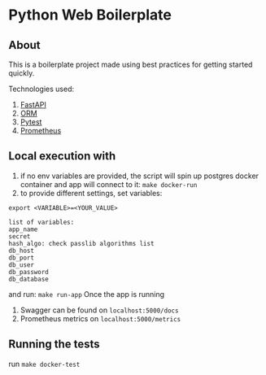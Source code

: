 # Python Web Boilerplate


## About
This is a boilerplate project made using best practices for getting started quickly.

Technologies used:
1. [FastAPI](https://fastapi.tiangolo.com/)
2. [ORM](https://github.com/encode/orm)
3. [Pytest](https://docs.pytest.org/en/stable/)
4. [Prometheus](https://prometheus.io/)

## Local execution with
1. if no env variables are provided, the script will spin up postgres docker container and app will connect to it: `make docker-run`
2. to provide different settings, set variables:
```
export <VARIABLE>=<YOUR_VALUE>

list of variables:
app_name
secret
hash_algo: check passlib algorithms list
db_host
db_port
db_user
db_password
db_database
```
and run: `make run-app`
Once the app is running

1. Swagger can be found on `localhost:5000/docs`
2. Prometheus metrics on `localhost:5000/metrics`

## Running the tests

run `make docker-test`
